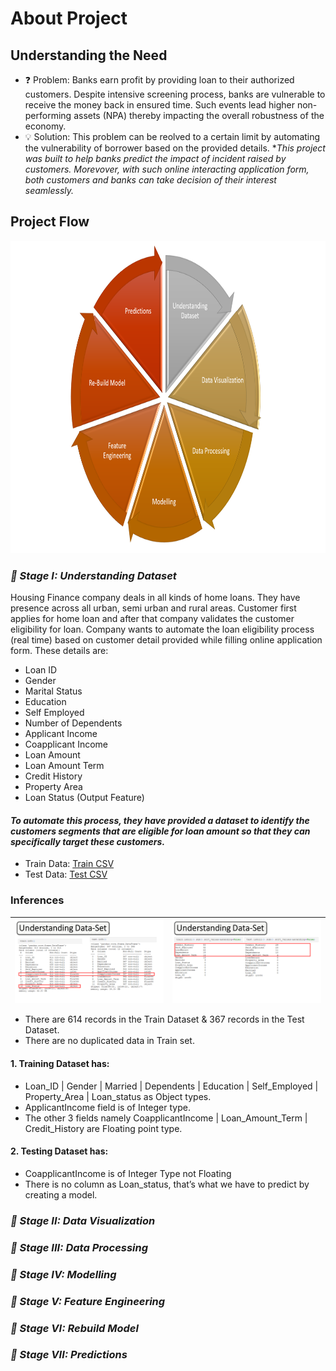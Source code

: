 # About Project

## Understanding the Need

* ❓ Problem: Banks earn profit by providing loan to their authorized customers. Despite intensive screening process, banks are vulnerable to receive the money back in ensured time. Such events lead higher non-performing assets (NPA) thereby impacting the overall robustness of the economy.
* 💡 Solution: This problem can be reolved to a certain limit by automating the vulnerability of borrower based on the provided details. 
**This project was built to help banks predict the impact of incident raised by customers. Morevover, with such online interacting application form, both customers and banks can take decision of their interest seamlessly.*

## Project Flow 
<p align="center">
<img src="https://github.com/amit0902/Loan-Prediction-Deployment/blob/main/Project%20Flow.png" width=800 height=500>
</p>

### *💠 Stage I: Understanding Dataset*
Housing Finance company deals in all kinds of home loans. They have presence across all urban, semi urban and rural areas. Customer first applies for home loan and after that company validates the customer eligibility for loan. Company wants to automate the loan eligibility process (real time) based on customer detail provided while filling online application form. These details are:
* Loan ID
* Gender
* Marital Status
* Education
* Self Employed
* Number of Dependents
* Applicant Income
* Coapplicant Income
* Loan Amount
* Loan Amount Term
* Credit History
* Property Area
* Loan Status (Output Feature)

#### *To automate this process, they have provided a dataset to identify the customers segments that are eligible for loan amount so that they can specifically target these customers.* 
* Train Data: [Train CSV](https://github.com/amit0902/Loan-Prediction-Deployment/blob/main/train.csv)
* Test Data: [Test CSV](https://github.com/amit0902/Loan-Prediction-Deployment/blob/main/test.csv)
### Inferences
<img align="left" src="https://github.com/amit0902/Loan-Prediction-Deployment/blob/main/Slide4.PNG" width=100%> | <img align="left" src="https://github.com/amit0902/Loan-Prediction-Deployment/blob/main/Slide5.PNG" width=100%>
|:---:|:---:|
* There are 614 records in the Train Dataset & 367 records in the Test Dataset.
* There are no duplicated data in Train set.
#### 1. Training Dataset has:
 * Loan_ID | Gender | Married | Dependents | Education | Self_Employed | Property_Area | Loan_status as Object types. 
 * ApplicantIncome field is of Integer type.
 * The other 3 fields namely CoapplicantIncome | Loan_Amount_Term | Credit_History are Floating point type.
#### 2. Testing Dataset has:
 * CoapplicantIncome is of Integer Type not Floating
 * There is no column as Loan_status, that’s what we have to predict by creating a model.

### *💠 Stage II: Data Visualization*

### *💠 Stage III: Data Processing*

### *💠 Stage IV: Modelling*

### *💠 Stage V: Feature Engineering*

### *💠 Stage VI: Rebuild Model*

### *💠 Stage VII: Predictions*
